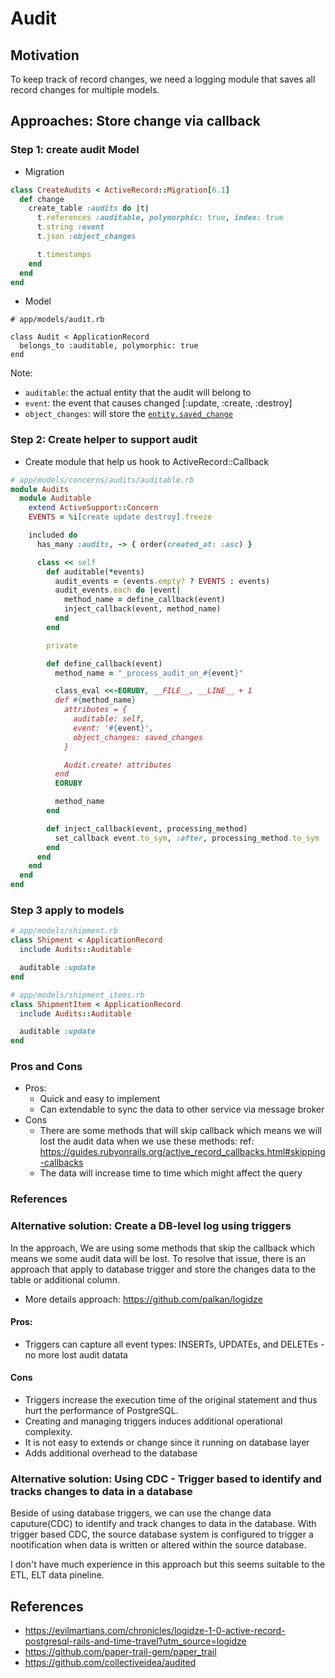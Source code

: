 # Audit

## Motivation
To keep track of record changes, we need a logging module that saves all record changes for multiple models.

## Approaches: Store change via callback

### Step 1: create audit Model
- Migration
```ruby
class CreateAudits < ActiveRecord::Migration[6.1]
  def change
    create_table :audits do |t|
      t.references :auditable, polymorphic: true, index: true
      t.string :event
      t.json :object_changes

      t.timestamps
    end
  end
end
```
- Model
```
# app/models/audit.rb

class Audit < ApplicationRecord
  belongs_to :auditable, polymorphic: true
end
```
Note:
- `auditable`: the actual entity that the audit will belong to
- `event`: the event that causes changed [:update, :create, :destroy]
- `object_changes`: will store the [`entity.saved_change`](https://github.com/rails/rails/blob/8015c2c2cf5c8718449677570f372ceb01318a32/activerecord/lib/active_record/attribute_methods/dirty.rb#L110)

### Step 2: Create helper to support audit
- Create module that help us hook to ActiveRecord::Callback
```ruby
# app/models/concerns/audits/auditable.rb
module Audits
  module Auditable
    extend ActiveSupport::Concern
    EVENTS = %i[create update destroy].freeze

    included do
      has_many :audits, -> { order(created_at: :asc) }

      class << self
        def auditable(*events)
          audit_events = (events.empty? ? EVENTS : events)
          audit_events.each do |event|
            method_name = define_callback(event)
            inject_callback(event, method_name)
          end
        end

        private

        def define_callback(event)
          method_name = "_process_audit_on_#{event}"

          class_eval <<-EORUBY, __FILE__, __LINE__ + 1
          def #{method_name}
            attributes = {
              auditable: self,
              event: '#{event}',
              object_changes: saved_changes
            }

            Audit.create! attributes
          end
          EORUBY

          method_name
        end

        def inject_callback(event, processing_method)
          set_callback event.to_sym, :after, processing_method.to_sym
        end
      end
    end
  end
end
```

### Step 3 apply to models

```ruby
# app/models/shipment.rb
class Shipment < ApplicationRecord
  include Audits::Auditable

  auditable :update
end

# app/models/shipment_items.rb
class ShipmentItem < ApplicationRecord
  include Audits::Auditable

  auditable :update
end
```

### Pros and Cons
- Pros:
  - Quick and easy to implement
  - Can extendable to sync the data to other service via message broker
- Cons
  - There are some methods that will skip callback which means we will lost the audit data when we use these methods:
    ref: https://guides.rubyonrails.org/active_record_callbacks.html#skipping-callbacks
  - The data will increase time to time which might affect the query

### References

### Alternative solution: Create a DB-level log using triggers
In the approach, We are using some methods that skip the callback which means we some audit data will be lost. To
resolve that issue, there is an approach that apply to database trigger and store the changes data to the table or
additional column.

- More details approach: https://github.com/palkan/logidze

#### Pros:
  - Triggers can capture all event types: INSERTs, UPDATEs, and DELETEs - no more lost audit datata
#### Cons
  - Triggers increase the execution time of the original statement and thus hurt the performance of PostgreSQL.
  - Creating and managing triggers induces additional operational complexity.
  - It is not easy to extends or change since it running on database layer
  - Adds additional overhead to the database

### Alternative solution: Using CDC - Trigger based to identify and tracks changes to data in a database
Beside of using database triggers, we can use the change data caputure(CDC) to identify and track changes to data in the
database. With trigger based CDC, the source database system is configured to trigger a nootification when data is
written or altered within the source database.

I don't have much experience in this approach but this seems suitable to the ETL, ELT data pineline.


## References
- https://evilmartians.com/chronicles/logidze-1-0-active-record-postgresql-rails-and-time-travel?utm_source=logidze
- https://github.com/paper-trail-gem/paper_trail
- https://github.com/collectiveidea/audited
